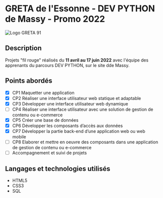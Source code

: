# GRETA de l'Essonne - DEV PYTHON de Massy - Promo 2022

![Logo GRETA 91](https://www.greta-essonne.fr/images/logos/GRETA-91.png)

## Description
Projets "fil rouge" réalisés du **11 avril au 17 juin 2022** avec l'équipe des apprenants du parcours DEV PYTHON, sur le site dde Massy.

## Points abordés
- [x] CP1 Maquetter une application 
- [x] CP2 Réaliser une interface utilisateur web statique et adaptable 
- [x] CP3 Développer une interface utilisateur web dynamique 
- [ ] CP4 Réaliser une interface utilisateur avec une solution de gestion de contenu ou e-commerce
- [x] CP5 Créer une base de données 
- [x] CP6 Développer les composants d’accès aux données 
- [x] CP7 Développer la partie back-end d’une application web ou web mobile 
- [ ] CP8 Elaborer et mettre en oeuvre des composants dans une application de gestion de contenu ou e-commerce
- [ ] Accompagnement et suivi de projets

## Langages et technologies utilisés
+ HTML5
+ CSS3
+ SQL